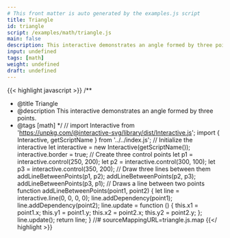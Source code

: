 ```yaml
---
# This front matter is auto generated by the examples.js script
title: Triangle
id: triangle
script: /examples/math/triangle.js
main: false
description: This interactive demonstrates an angle formed by three points.
input: undefined
tags: [math]
weight: undefined
draft: undefined
---
```


{{< highlight javascript >}}
/**
* @title Triangle
* @description This interactive demonstrates an angle formed by three points.
* @tags [math]
*/
// import Interactive from 'https://unpkg.com/@interactive-svg/library/dist/Interactive.js';
import { Interactive, getScriptName } from '../../index.js';
// Initialize the interactive
let interactive = new Interactive(getScriptName());
interactive.border = true;
// Create three control points
let p1 = interactive.control(250, 200);
let p2 = interactive.control(300, 100);
let p3 = interactive.control(350, 200);
// Draw three lines between them
addLineBetweenPoints(p1, p2);
addLineBetweenPoints(p2, p3);
addLineBetweenPoints(p3, p1);
// Draws a line between two points
function addLineBetweenPoints(point1, point2) {
    let line = interactive.line(0, 0, 0, 0);
    line.addDependency(point1);
    line.addDependency(point2);
    line.update = function () {
        this.x1 = point1.x;
        this.y1 = point1.y;
        this.x2 = point2.x;
        this.y2 = point2.y;
    };
    line.update();
    return line;
}
//# sourceMappingURL=triangle.js.map
{{</ highlight >}}

